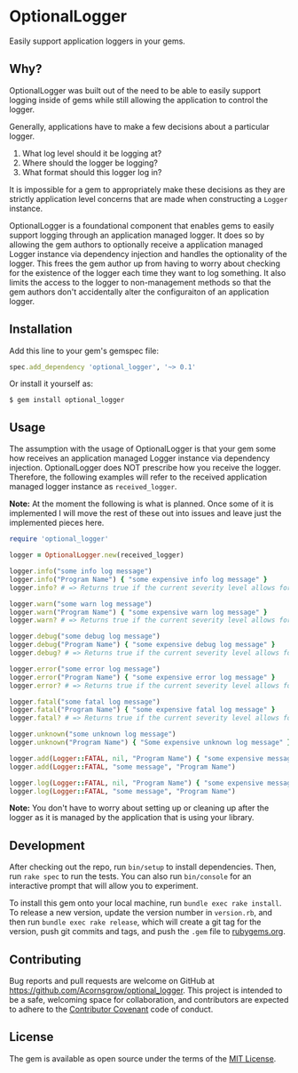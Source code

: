 # OptionalLogger

Easily support application loggers in your gems.

## Why?

OptionalLogger was built out of the need to be able to easily support logging
inside of gems while still allowing the application to control the logger.

Generally, applications have to make a few decisions about a particular logger.

1. What log level should it be logging at?
2. Where should the logger be logging?
3. What format should this logger log in?

It is impossible for a gem to appropriately make these decisions as they are
strictly application level concerns that are made when constructing a `Logger`
instance.

OptionalLogger is a foundational component that enables gems to easily support
logging through an application managed logger. It does so by allowing the gem
authors to optionally receive a application managed Logger instance via
dependency injection and handles the optionality of the logger. This frees the
gem author up from having to worry about checking for the existence of the
logger each time they want to log something. It also limits the access to the
logger to non-management methods so that the gem authors don't accidentally
alter the configuraiton of an application logger.

## Installation

Add this line to your gem's gemspec file:

```ruby
spec.add_dependency 'optional_logger', '~> 0.1'
```

Or install it yourself as:

```text
$ gem install optional_logger
```

## Usage

The assumption with the usage of OptionalLogger is that your gem some how
receives an application managed Logger instance via dependency injection.
OptionalLogger does NOT prescribe how you receive the logger. Therefore, the
following examples will refer to the received application managed logger
instance as `received_logger`.

**Note:** At the moment the following is what is planned. Once some of it is
implemented I will move the rest of these out into issues and leave just the
implemented pieces here.

```ruby
require 'optional_logger'

logger = OptionalLogger.new(received_logger)

logger.info("some info log message")
logger.info("Program Name") { "some expensive info log message" }
logger.info? # => Returns true if the current severity level allows for the printing of INFO messages.

logger.warn("some warn log message")
logger.warn("Program Name") { "some expensive warn log message" }
logger.warn? # => Returns true if the current severity level allows for the printing of WARN messages.

logger.debug("some debug log message")
logger.debug("Program Name") { "some expensive debug log message" }
logger.debug? # => Returns true if the current severity level allows for the printing of DEBUG messages.

logger.error("some error log message")
logger.error("Program Name") { "some expensive error log message" }
logger.error? # => Returns true if the current severity level allows for the printing of ERROR messages.

logger.fatal("some fatal log message")
logger.fatal("Program Name") { "some expensive fatal log message" }
logger.fatal? # => Returns true if the current severity level allows for the printing of FATAL messages.

logger.unknown("some unknown log message")
logger.unknown("Program Name") { "Some expensive unknown log message" }

logger.add(Logger::FATAL, nil, "Program Name") { "some expensive message" }
logger.add(Logger::FATAL, "some message", "Program Name")

logger.log(Logger::FATAL, nil, "Program Name") { "some expensive message" }
logger.log(Logger::FATAL, "some message", "Program Name")
```

**Note:** You don't have to worry about setting up or cleaning up after the
logger as it is managed by the application that is using your library.

## Development

After checking out the repo, run `bin/setup` to install dependencies. Then, run
`rake spec` to run the tests. You can also run `bin/console` for an interactive
prompt that will allow you to experiment.

To install this gem onto your local machine, run `bundle exec rake install`. To
release a new version, update the version number in `version.rb`, and then run
`bundle exec rake release`, which will create a git tag for the version, push
git commits and tags, and push the `.gem` file to
[rubygems.org](https://rubygems.org).

## Contributing

Bug reports and pull requests are welcome on GitHub at
https://github.com/Acornsgrow/optional_logger. This project is intended to be a
safe, welcoming space for collaboration, and contributors are expected to adhere
to the [Contributor Covenant](http://contributor-covenant.org) code of conduct.

## License

The gem is available as open source under the terms of the [MIT
License](http://opensource.org/licenses/MIT).

